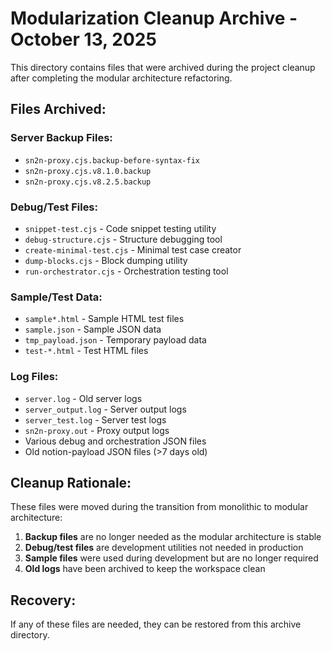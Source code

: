 # Modularization Cleanup Archive - October 13, 2025

This directory contains files that were archived during the project cleanup after completing the modular architecture refactoring.

## Files Archived:

### Server Backup Files:
- `sn2n-proxy.cjs.backup-before-syntax-fix`
- `sn2n-proxy.cjs.v8.1.0.backup`
- `sn2n-proxy.cjs.v8.2.5.backup`

### Debug/Test Files:
- `snippet-test.cjs` - Code snippet testing utility
- `debug-structure.cjs` - Structure debugging tool
- `create-minimal-test.cjs` - Minimal test case creator
- `dump-blocks.cjs` - Block dumping utility
- `run-orchestrator.cjs` - Orchestration testing tool

### Sample/Test Data:
- `sample*.html` - Sample HTML test files
- `sample.json` - Sample JSON data
- `tmp_payload.json` - Temporary payload data
- `test-*.html` - Test HTML files

### Log Files:
- `server.log` - Old server logs
- `server_output.log` - Server output logs
- `server_test.log` - Server test logs
- `sn2n-proxy.out` - Proxy output logs
- Various debug and orchestration JSON files
- Old notion-payload JSON files (>7 days old)

## Cleanup Rationale:

These files were moved during the transition from monolithic to modular architecture:

1. **Backup files** are no longer needed as the modular architecture is stable
2. **Debug/test files** are development utilities not needed in production
3. **Sample files** were used during development but are no longer required
4. **Old logs** have been archived to keep the workspace clean

## Recovery:

If any of these files are needed, they can be restored from this archive directory.